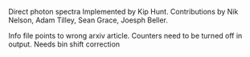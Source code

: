 Direct photon spectra
Implemented by Kip Hunt.  Contributions by Nik Nelson, Adam Tilley, Sean Grace, Joesph Beller.


Info file points to wrong arxiv article.
Counters need to be turned off in output.
Needs bin shift correction
